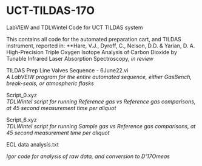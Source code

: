 # UCT-TILDAS-17O
LabVIEW and TDLWintel Code for UCT TILDAS system

This contains all code for the automated preparation cart, and TILDAS instrument, reported in:
**Hare, V.J., Dyroff, C., Nelson, D.D. & Yarian, D. A. High-Precision Triple Oxygen Isotope Analysis of Carbon Dioxide by Tunable Infrared Laser Absorption Spectroscopy, _in review_

TILDAS Prep Line Valves Sequence - 6June22.vi   
_A LabVEIW program for the entire automated sequence, either GasBench, break-seals, or atmospheric flasks_ 

Script_0.xyz                                    
_TDLWintel script for running Reference gas vs Reference gas comparisons, at 45 second measurement time per aliquot_

Script_6.xyz                                    
_TDLWintel script for running Sample gas vs Reference gas comparisons, at 45 second measurement time per aliquot_

ECL data analysis.txt

_Igor code for analysis of raw data, and conversion to D'17Omeas_
	
